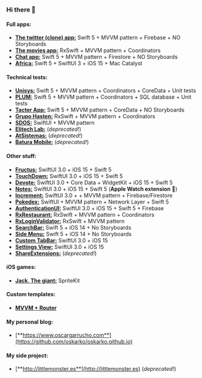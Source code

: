 ### Hi there 👋

#### Full apps:
  - [**The twitter (clone) app:**](https://github.com/oskarko/TwitterTutorial) Swift 5 + MVVM pattern + Firebase + NO Storyboards
  - [**The movies app:**](https://github.com/oskarko/TheMoviesApp) RxSwift + MVVM pattern + Coordinators
  - [**Chat app:**](https://github.com/oskarko/FireChat) Swift 5 + MVVM pattern + Firestore + NO Storyboards
  - [**Africa:**](https://github.com/oskarko/Africa) Swift 5 + SwiftUI 3 + iOS 15 + Mac Catalyst 
  
#### Technical tests:
  - [**Unisys:**](https://github.com/oskarko/Unisys) Swift 5 + MVVM pattern + Coordinators + CoreData + Unit tests
  - [**PLUM:**](https://github.com/oskarko/MARVEL-Heroes) Swift 5 + MVVM pattern + Coordinators + SQL database + Unit tests
  - [**Tacter App:**](https://github.com/oskarko/TacterApp) Swift 5 + MVVM pattern + CoreData + NO Storyboards
  - [**Grupo Hasten:**](https://github.com/oskarko/RxRGH) RxSwift + MVVM pattern + Coordinators
  - [**SDOS:**](https://github.com/oskarko/SDOSRepo) SwiftUI + MVVM pattern
  - [**Elitech Lab:**](https://github.com/oskarko/pruebaElitechLab) (*deprecated!*)
  - [**AtSistemas:**](https://github.com/oskarko/pruebaAtSistemas) (*deprecated!*)
  - [**Batura Mobile:**](https://github.com/oskarko/pruebaBaturaMobile) (*deprecated!*)
  
 #### Other stuff:
  - [**Fructus:**](https://github.com/oskarko/Fructus/) SwiftUI 3.0 + iOS 15 + Swift 5
  - [**TouchDown:**](https://github.com/oskarko/Touchdown/) SwiftUI 3.0 + iOS 15 + Swift 5
  - [**Devote:**](https://github.com/oskarko/Devote/) SwiftUI 3.0 + Core Data + WidgetKit + iOS 15 + Swift 5
  - [**Notes:**](https://github.com/oskarko/Notes) SwiftUI 3.0 + iOS 15 + Swift 5 (**Apple Watch extension** 👾)
  - [**Increment:**](https://github.com/oskarko/Increment) SwiftUI 3.0 + + MVVM pattern + Firebase/Firestore
  - [**Pokedex:**](https://github.com/oskarko/Pokedex) SwiftUI + MVVM pattern + Network Layer + Swift 5
  - [**AuthenticationUI:**](https://github.com/oskarko/AuthenticationUI/) SwiftUI 3.0 + iOS 15 + Swift 5 + Firebase
  - [**RxRestaurant:**](https://github.com/oskarko/RxRestaurantsList) RxSwift + MVVM pattern + Coordinators
  - [**RxLoginValidator:**](https://github.com/oskarko/RxLoginValidation) RxSwift + MVVM pattern
  - [**SearchBar:**](https://github.com/oskarko/SearchBar/) Swift 5 + iOS 14 + No Storyboards
  - [**Side Menu:**](https://github.com/oskarko/SideMenu) Swift 5 + iOS 14 + No Storyboards
  - [**Custom TabBar:**](https://github.com/oskarko/CustomTabBar) SwiftUI 3.0 + iOS 15
  - [**Settings View:**](https://github.com/oskarko/CustomSettingsView)  SwiftUI 3.0 + iOS 15
  - [**ShareExtensions:**](https://github.com/oskarko/ShareExtensionExample) (*deprecated!*)

#### iOS games:
  - [**Jack, The giant:**](https://github.com/oskarko/JackTheGiantGame) SpriteKit


#### Custom templates:
  - [**MVVM + Router**](https://github.com/oskarko/MVVMRouter-Template)
  
  #### My personal blog:
  - [**https://www.oscargarrucho.com**](https://github.com/oskarko/oskarko.github.io)
  
  #### My side project:
  - [**http://littlemonster.es**](http://littlemonster.es) (*deprecated!*)
 
<!--
**oskarko/oskarko** is a ✨ _special_ ✨ repository because its `README.md` (this file) appears on your GitHub profile.

Here are some ideas to get you started:

- 🔭 I’m currently working on ...
- 🌱 I’m currently learning ...
- 👯 I’m looking to collaborate on ...
- 🤔 I’m looking for help with ...
- 💬 Ask me about ...
- 📫 How to reach me: ...
- 😄 Pronouns: ...
- ⚡ Fun fact: ...
-->
